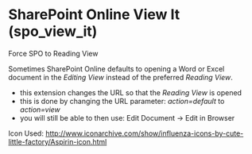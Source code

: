 # SharePoint Online View It (spo_view_it)
Force SPO to Reading View

Sometimes SharePoint Online defaults to opening a Word or Excel document in the *Editing View* instead of the preferred *Reading View*.

* this extension changes the URL so that the *Reading View* is opened
* this is done by changing the URL parameter: *action=default* to *action=view*
* you will still be able to then use: Edit Document -> Edit in Browser

Icon Used: http://www.iconarchive.com/show/influenza-icons-by-cute-little-factory/Aspirin-icon.html
